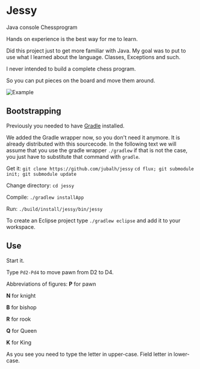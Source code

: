 # Jessy #

Java console Chessprogram

Hands on experience is the best way for me to learn.

Did this project just to get more familiar with Java.
My goal was to put to use what I learned about the language. Classes, Exceptions and such.

I never intended to build a complete chess program.

So you can put pieces on the board and move them around.

![Example](https://raw.github.com/jubalh/jessy/master/example.gif)

## Bootstrapping ##

Previously you needed to have [Gradle](http://www.gradle.org/) installed.

We added the Gradle wrapper now, so you don't need it anymore. It is already distributed with this sourcecode. In the following text we will assume that you use the gradle wrapper `./gradlew` if that is not the case, you just have to substitute that command with `gradle`.

Get it: `git clone https://github.com/jubalh/jessy`
`cd flux; git submodule init; git submodule update`

Change directory: `cd jessy`

Compile: `./gradlew installApp`

Run: `./build/install/jessy/bin/jessy` 

To create an Eclipse project type `./gradlew eclipse` and add it to your workspace.

## Use ##

Start it.

Type `Pd2-Pd4`  to move pawn from D2 to D4.

Abbreviations of figures:
__P__ for pawn

__N__ for knight

__B__ for bishop

__R__ for rook

__Q__ for Queen

__K__ for King

As you see you need to type the letter in upper-case.
Field letter in lower-case.
